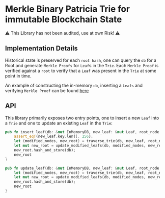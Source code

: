 # Merkle Binary Patricia Trie for immutable Blockchain State

:warning: This Library has not been audited, use at own Risk! :warning:

## Implementation Details

Historical state is preserved for each `root hash`, one can query the `db` for a Root and generate `Merkle Proofs` for `Leaf`s in the `Trie`.
Each `Merkle Proof` is verified against a `root` to verify that a `Leaf` was present in the `Trie` at some point in time.

An example of constructing the in-memory `db`, inserting a `Leafs` and verifying `Merkle Proof` can be found [here](https://github.com/jonas089/jonas089-trie/blob/master/src/merkle.rs)

## API

This library primarily exposes two entry points, one to insert a new `Leaf` into a `Trie` and one to update an existing `Leaf` in the `Trie`:

```rust
pub fn insert_leaf(db: &mut InMemoryDB, new_leaf: &mut Leaf, root_node: Node) -> Root {
    assert_eq!(new_leaf.key.len(), 256);
    let (modified_nodes, new_root) = traverse_trie(db, new_leaf, root_node, false);
    let mut new_root = update_modified_leafs(db, modified_nodes, new_root);
    new_root.hash_and_store(db);
    new_root
}

pub fn update_leaf(db: &mut InMemoryDB, new_leaf: &mut Leaf, root_node: Node) -> Root {
    let (modified_nodes, new_root) = traverse_trie(db, new_leaf, root_node, true);
    let mut new_root = update_modified_leafs(db, modified_nodes, new_root);
    new_root.hash_and_store(db);
    new_root
}
```
